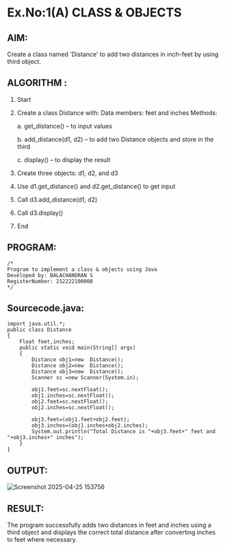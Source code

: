 # Ex.No:1(A) CLASS & OBJECTS

## AIM:
Create a class named 'Distance' to add two distances in inch-feet by using third object.

## ALGORITHM :
1.	Start
2. Create a class Distance with:
   Data members: feet and inches Methods:

   a. get_distance() – to input values

   b. add_distance(d1, d2) – to add two Distance objects and store in the third

   c. display() – to display the result
4. Create three objects: d1, d2, and d3
5. Use d1.get_distance() and d2.get_distance() to get input
6. Call d3.add_distance(d1, d2)
7. Call d3.display()
8. End


## PROGRAM:
 ```
/*
Program to implement a class & objects using Java
Developed by: BALACHANDRAN S
RegisterNumber: 212222100008 
*/
```

## Sourcecode.java:
```
import java.util.*;
public class Distance
{
    Float feet,inches;
    public static void main(String[] args)
    {
        Distance obj1=new  Distance();
        Distance obj2=new  Distance();
        Distance obj3=new  Distance();
        Scanner sc =new Scanner(System.in);
 
        obj1.feet=sc.nextFloat();
        obj1.inches=sc.nextFloat();
        obj2.feet=sc.nextFloat();
        obj2.inches=sc.nextFloat();
        
        obj3.feet=(obj1.feet+obj2.feet);
        obj3.inches=(obj1.inches+obj2.inches);
        System.out.println("Total Distance is "+obj3.feet+" feet and "+obj3.inches+" inches");
    }
}
```

## OUTPUT:
![Screenshot 2025-04-25 153756](https://github.com/user-attachments/assets/ab71fd7e-3a77-4303-afcc-92a784fb798d)



## RESULT:
The program successfully adds two distances in feet and inches using a third object and displays the correct total distance after converting inches to feet where necessary.
